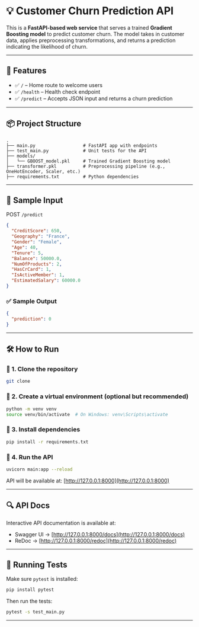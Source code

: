 # 💡 Customer Churn Prediction API

This is a **FastAPI-based web service** that serves a trained **Gradient Boosting model** to predict customer churn. The model takes in customer data, applies preprocessing transformations, and returns a prediction indicating the likelihood of churn.

---

## 🚀 Features

* ✅ `/` – Home route to welcome users
* ✅ `/health` – Health check endpoint
* ✅ `/predict` – Accepts JSON input and returns a churn prediction

---

## 📦 Project Structure

```
.
├── main.py                  # FastAPI app with endpoints
├── test_main.py             # Unit tests for the API
├── models/
│   └── GBOOST_model.pkl     # Trained Gradient Boosting model
├── transformer.pkl          # Preprocessing pipeline (e.g., OneHotEncoder, Scaler, etc.)
├── requirements.txt         # Python dependencies
```

---

## 🧪 Sample Input

POST `/predict`

```json
{
  "CreditScore": 650,
  "Geography": "France",
  "Gender": "Female",
  "Age": 40,
  "Tenure": 5,
  "Balance": 50000.0,
  "NumOfProducts": 2,
  "HasCrCard": 1,
  "IsActiveMember": 1,
  "EstimatedSalary": 60000.0
}
```

### ✅ Sample Output

```json
{
  "prediction": 0
}
```

---

## 🛠️ How to Run

### 🔹 1. Clone the repository

```bash
git clone 
```

### 🔹 2. Create a virtual environment (optional but recommended)

```bash
python -m venv venv
source venv/bin/activate  # On Windows: venv\Scripts\activate
```

### 🔹 3. Install dependencies

```bash
pip install -r requirements.txt
```

### 🔹 4. Run the API

```bash
uvicorn main:app --reload
```

API will be available at: [http://127.0.0.1:8000](http://127.0.0.1:8000)

---

## 🔍 API Docs

Interactive API documentation is available at:

* Swagger UI → [http://127.0.0.1:8000/docs](http://127.0.0.1:8000/docs)
* ReDoc → [http://127.0.0.1:8000/redoc](http://127.0.0.1:8000/redoc)

---

## 🧪 Running Tests

Make sure `pytest` is installed:

```bash
pip install pytest
```

Then run the tests:

```bash
pytest -s test_main.py
```

---


